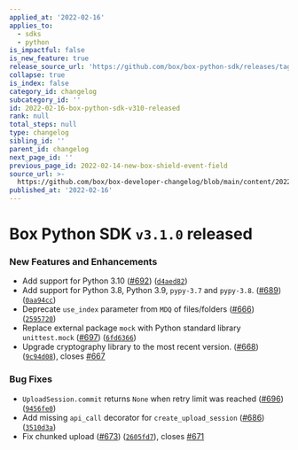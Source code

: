```yaml
---
applied_at: '2022-02-16'
applies_to:
  - sdks
  - python
is_impactful: false
is_new_feature: true
release_source_url: 'https://github.com/box/box-python-sdk/releases/tag/v3.1.0'
collapse: true
is_index: false
category_id: changelog
subcategory_id: ''
id: 2022-02-16-box-python-sdk-v310-released
rank: null
total_steps: null
type: changelog
sibling_id: ''
parent_id: changelog
next_page_id: ''
previous_page_id: 2022-02-14-new-box-shield-event-field
source_url: >-
  https://github.com/box/box-developer-changelog/blob/main/content/2022/02-16-box-python-sdk-v310-released.md
published_at: '2022-02-16'
---
```

# Box Python SDK `v3.1.0` released

### New Features and Enhancements

* Add support for Python 3.10 ([#692][1]) ([`d4aed82`][2])
* Add support for Python 3.8, Python 3.9, `pypy-3.7` and `pypy-3.8`. ([#689][3]) ([`0aa94cc`][4])
* Deprecate `use_index` parameter from `MDQ` of files/folders ([#666][5]) ([`2595720`][6])
* Replace external package `mock` with Python standard library `unittest.mock` ([#697][7]) ([`6fd6366`][8])
* Upgrade cryptography library to the most recent version. ([#668][9]) ([`9c94d08`][10]), closes [#667][11]

### Bug Fixes

* `UploadSession.commit` returns `None` when retry limit was reached ([#696][12]) ([`9456fe0`][13])
* Add missing `api_call` decorator for `create_upload_session` ([#686][14]) ([`3510d3a`][15])
* Fix chunked upload ([#673][16]) ([`2605fd7`][17]), closes [#671][18]

[1]: https://github.com/box/box-python-sdk/issues/692

[2]: https://github.com/box/box-python-sdk/commit/d4aed82831af97305bace9a4588d27b23856c306

[3]: https://github.com/box/box-python-sdk/issues/689

[4]: https://github.com/box/box-python-sdk/commit/0aa94cc8a5c4db0fc204b27a60690b73c98a89cb

[5]: https://github.com/box/box-python-sdk/issues/666

[6]: https://github.com/box/box-python-sdk/commit/25957204b82c878e15dc3d118505a741171e9772

[7]: https://github.com/box/box-python-sdk/issues/697

[8]: https://github.com/box/box-python-sdk/commit/6fd63667aa7da4c794b4fb880d5c2949efe0073f

[9]: https://github.com/box/box-python-sdk/issues/668

[10]: https://github.com/box/box-python-sdk/commit/9c94d0878515dc75c1f267e2fb1f189a852772b6

[11]: https://github.com/box/box-python-sdk/issues/667

[12]: https://github.com/box/box-python-sdk/issues/696

[13]: https://github.com/box/box-python-sdk/commit/9456fe0124f4ac4e9c8a7bcc49039f07f310c477

[14]: https://github.com/box/box-python-sdk/issues/686

[15]: https://github.com/box/box-python-sdk/commit/3510d3ac085767205854014ecef80fd078d71773

[16]: https://github.com/box/box-python-sdk/issues/673

[17]: https://github.com/box/box-python-sdk/commit/2605fd782396ad6e42bd11c10f846e771634b7a0

[18]: https://github.com/box/box-python-sdk/issues/671
